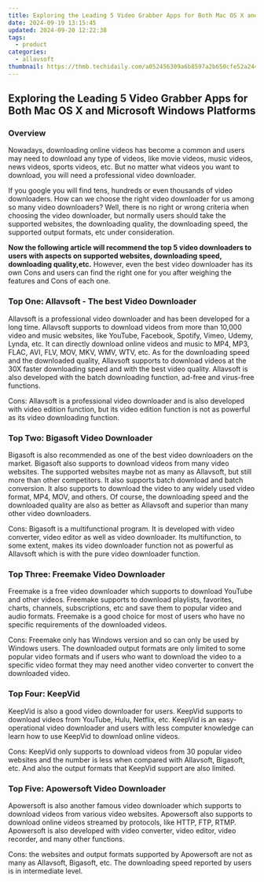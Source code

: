 ```yaml
---
title: Exploring the Leading 5 Video Grabber Apps for Both Mac OS X and Microsoft Windows Platforms
date: 2024-09-19 13:15:45
updated: 2024-09-20 12:22:38
tags:
  - product
categories:
  - allavsoft
thumbnail: https://thmb.techidaily.com/a052456309a6b8597a2b650cfe52a2444e64bbcfce72d5244fd939ae4cf23b37.jpg
---
```


## Exploring the Leading 5 Video Grabber Apps for Both Mac OS X and Microsoft Windows Platforms

### Overview

Nowadays, downloading online videos has become a common and users may need to download any type of videos, like movie videos, music videos, news videos, sports videos, etc. But no matter what videos you want to download, you will need a professional video downloader.

If you google you will find tens, hundreds or even thousands of video downloaders. How can we choose the right video downloader for us among so many video downloaders? Well, there is no right or wrong criteria when choosing the video downloader, but normally users should take the supported websites, the downloading quality, the downloading speed, the supported output formats, etc under consideration.

**Now the following article will recommend the top 5 video downloaders to users with aspects on supported websites, downloading speed, downloading quality,etc.** However, even the best video downloader has its own Cons and users can find the right one for you after weighing the features and Cons of each one.

### Top One: Allavsoft - The best Video Downloader

Allavsoft is a professional video downloader and has been developed for a long time. Allavsoft supports to download videos from more than 10,000 video and music websites, like YouTube, Facebook, Spotify, Vimeo, Udemy, Lynda, etc. It can directly download online videos and music to MP4, MP3, FLAC, AVI, FLV, MOV, MKV, WMV, WTV, etc. As for the downloading speed and the downloaded quality, Allavsoft supports to download videos at the 30X faster downloading speed and with the best video quality. Allavsoft is also developed with the batch downloading function, ad-free and virus-free functions.

Cons: Allavsoft is a professional video downloader and is also developed with video edition function, but its video edition function is not as powerful as its video downloading function.

### Top Two: Bigasoft Video Downloader

Bigasoft is also recommended as one of the best video downloaders on the market. Bigasoft also supports to download videos from many video websites. The supported websites maybe not as many as Allavsoft, but still more than other competitors. It also supports batch download and batch conversion. It also supports to download the video to any widely used video format, MP4, MOV, and others. Of course, the downloading speed and the downloaded quality are also as better as Allavsoft and superior than many other video downloaders.

Cons: Bigasoft is a multifunctional program. It is developed with video converter, video editor as well as video downloader. Its multifunction, to some extent, makes its video downloader function not as powerful as Allavsoft which is with the pure video downloader function.

### Top Three: Freemake Video Downloader

Freemake is a free video downloader which supports to download YouTube and other videos. Freemake supports to download playlists, favorites, charts, channels, subscriptions, etc and save them to popular video and audio formats. Freemake is a good choice for most of users who have no specific requirements of the downloaded videos.

Cons: Freemake only has Windows version and so can only be used by Windows users. The downloaded output formats are only limited to some popular video formats and if users who want to download the video to a specific video format they may need another video converter to convert the downloaded video.

### Top Four: KeepVid

KeepVid is also a good video downloader for users. KeepVid supports to download videos from YouTube, Hulu, Netflix, etc. KeepVid is an easy-operational video downloader and users with less computer knowledge can learn how to use KeepVid to download online videos.

Cons: KeepVid only supports to download videos from 30 popular video websites and the number is less when compared with Allavsoft, Bigasoft, etc. And also the output formats that KeepVid support are also limited.

### Top Five: Apowersoft Video Downloader

Apowersoft is also another famous video downloader which supports to download videos from various video websites. Apowersoft also supports to download online videos streamed by protocols, like HTTP, FTP, RTMP. Apowersoft is also developed with video converter, video editor, video recorder, and many other functions.

Cons: the websites and output formats supported by Apowersoft are not as many as Allavsoft, Bigasoft, etc. The downloading speed reported by users is in intermediate level.



<ins class="adsbygoogle"
     style="display:block"
     data-ad-format="autorelaxed"
     data-ad-client="ca-pub-7571918770474297"
     data-ad-slot="1223367746"></ins>



<ins class="adsbygoogle"
     style="display:block"
     data-ad-client="ca-pub-7571918770474297"
     data-ad-slot="8358498916"
     data-ad-format="auto"
     data-full-width-responsive="true"></ins>
